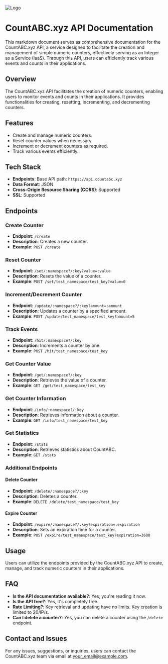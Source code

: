
![Logo](https://countabc.xyz/static/img/logo.png)

# **CountABC.xyz API Documentation**

This markdown document serves as comprehensive documentation for the CountABC.xyz API, a service designed to facilitate the creation and management of simple numeric counters, effectively serving as an Integer as a Service (IaaS). Through this API, users can efficiently track various events and counts in their applications.

## **Overview**

The CountABC.xyz API facilitates the creation of numeric counters, enabling users to monitor events and counts in their applications. It provides functionalities for creating, resetting, incrementing, and decrementing counters.

## **Features**

- Create and manage numeric counters.
- Reset counter values when necessary.
- Increment or decrement counters as required.
- Track various events efficiently.

## **Tech Stack**

- **Endpoints**: Base API path: `https://api.countabc.xyz`
- **Data Format**: JSON
- **Cross-Origin Resource Sharing (CORS)**: Supported
- **SSL**: Supported

## **Endpoints**

### **Create Counter**
- **Endpoint**: `/create`
- **Description**: Creates a new counter.
- **Example**: `POST /create`

### **Reset Counter**
- **Endpoint**: `/set/:namespace?/:key?value=:value`
- **Description**: Resets the value of a counter.
- **Example**: `POST /set/test_namespace/test_key?value=0`

### **Increment/Decrement Counter**
- **Endpoint**: `/update/:namespace?/:key?amount=:amount`
- **Description**: Updates a counter by a specified amount.
- **Example**: `POST /update/test_namespace/test_key?amount=5`

### **Track Events**
- **Endpoint**: `/hit/:namespace?/:key`
- **Description**: Increments a counter by one.
- **Example**: `POST /hit/test_namespace/test_key`

### **Get Counter Value**
- **Endpoint**: `/get/:namespace?/:key`
- **Description**: Retrieves the value of a counter.
- **Example**: `GET /get/test_namespace/test_key`

### **Get Counter Information**
- **Endpoint**: `/info/:namespace?/:key`
- **Description**: Retrieves information about a counter.
- **Example**: `GET /info/test_namespace/test_key`

### **Get Statistics**
- **Endpoint**: `/stats`
- **Description**: Retrieves statistics about CountABC.
- **Example**: `GET /stats`

### **Additional Endpoints**

#### **Delete Counter**
- **Endpoint**: `/delete/:namespace?/:key`
- **Description**: Deletes a counter.
- **Example**: `DELETE /delete/test_namespace/test_key`

#### **Expire Counter**
- **Endpoint**: `/expire/:namespace?/:key?expiration=:expiration`
- **Description**: Sets an expiration time for a counter.
- **Example**: `POST /expire/test_namespace/test_key?expiration=3600`

## **Usage**

Users can utilize the endpoints provided by the CountABC.xyz API to create, manage, and track numeric counters in their applications.

## **FAQ**

- **Is the API documentation available?**: Yes, you're reading it now.
- **Is the API free?**: Yes, it's completely free.
- **Rate Limiting?**: Key retrieval and updating have no limits. Key creation is limited to 20/IP/s.
- **Can I delete a counter?**: Yes, you can delete a counter using the `/delete` endpoint.

## **Contact and Issues**

For any issues, suggestions, or inquiries, users can contact the CountABC.xyz team via email at [your_email@example.com](mailto:your_email@example.com).











